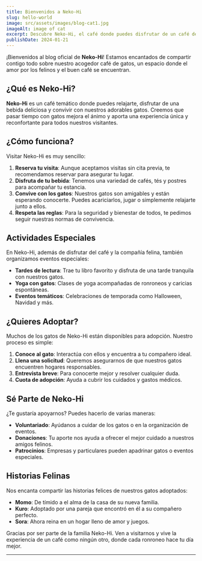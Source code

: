 ```yaml
---
title: Bienvenidos a Neko-Hi
slug: hello-world
image: src/assets/images/blog-cat1.jpg
imageAlt: image of cat
excerpt: Descubre Neko-Hi, el café donde puedes disfrutar de un café delicioso en compañía de adorables gatos.
publishDate: 2024-01-21
---
```


¡Bienvenidos al blog oficial de **Neko-Hi**! Estamos encantados de compartir contigo todo sobre nuestro acogedor café de gatos, un espacio donde el amor por los felinos y el buen café se encuentran.

## ¿Qué es Neko-Hi?

**Neko-Hi** es un café temático donde puedes relajarte, disfrutar de una bebida deliciosa y convivir con nuestros adorables gatos. Creemos que pasar tiempo con gatos mejora el ánimo y aporta una experiencia única y reconfortante para todos nuestros visitantes.

## ¿Cómo funciona?

Visitar Neko-Hi es muy sencillo:
1. **Reserva tu visita**: Aunque aceptamos visitas sin cita previa, te recomendamos reservar para asegurar tu lugar.
2. **Disfruta de tu bebida**: Tenemos una variedad de cafés, tés y postres para acompañar tu estancia.
3. **Convive con los gatos**: Nuestros gatos son amigables y están esperando conocerte. Puedes acariciarlos, jugar o simplemente relajarte junto a ellos.
4. **Respeta las reglas**: Para la seguridad y bienestar de todos, te pedimos seguir nuestras normas de convivencia.

## Actividades Especiales

En Neko-Hi, además de disfrutar del café y la compañía felina, también organizamos eventos especiales:
- **Tardes de lectura**: Trae tu libro favorito y disfruta de una tarde tranquila con nuestros gatos.
- **Yoga con gatos**: Clases de yoga acompañadas de ronroneos y caricias espontáneas.
- **Eventos temáticos**: Celebraciones de temporada como Halloween, Navidad y más.

## ¿Quieres Adoptar?

Muchos de los gatos de Neko-Hi están disponibles para adopción. Nuestro proceso es simple:
1. **Conoce al gato**: Interactúa con ellos y encuentra a tu compañero ideal.
2. **Llena una solicitud**: Queremos asegurarnos de que nuestros gatos encuentren hogares responsables.
3. **Entrevista breve**: Para conocerte mejor y resolver cualquier duda.
4. **Cuota de adopción**: Ayuda a cubrir los cuidados y gastos médicos.

## Sé Parte de Neko-Hi

¿Te gustaría apoyarnos? Puedes hacerlo de varias maneras:
- **Voluntariado**: Ayúdanos a cuidar de los gatos o en la organización de eventos.
- **Donaciones**: Tu aporte nos ayuda a ofrecer el mejor cuidado a nuestros amigos felinos.
- **Patrocinios**: Empresas y particulares pueden apadrinar gatos o eventos especiales.

## Historias Felinas

Nos encanta compartir las historias felices de nuestros gatos adoptados:
- **Momo**: De tímido a el alma de la casa de su nueva familia.
- **Kuro**: Adoptado por una pareja que encontró en él a su compañero perfecto.
- **Sora**: Ahora reina en un hogar lleno de amor y juegos.

Gracias por ser parte de la familia Neko-Hi. Ven a visitarnos y vive la experiencia de un café como ningún otro, donde cada ronroneo hace tu día mejor.

---